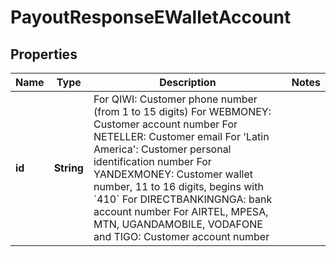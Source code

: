
# PayoutResponseEWalletAccount

## Properties
Name | Type | Description | Notes
------------ | ------------- | ------------- | -------------
**id** | **String** | For QIWI: Customer phone number (from 1 to 15 digits) For WEBMONEY: Customer account number For NETELLER: Customer email For &#39;Latin America&#39;: Customer personal identification number For YANDEXMONEY: Customer wallet number, 11 to 16 digits, begins with &#x60;410&#x60; For DIRECTBANKINGNGA: bank account number For AIRTEL, MPESA, MTN, UGANDAMOBILE, VODAFONE and TIGO: Customer account number | 



